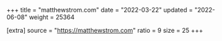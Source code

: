 +++
title = "matthewstrom.com"
date = "2022-03-22"
updated = "2022-06-08"
weight = 25364

[extra]
source = "https://matthewstrom.com"
ratio = 9
size = 25
+++
